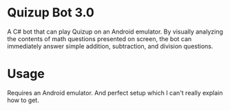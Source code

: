 # Quizup Bot 3.0

A C# bot that can play Quizup on an Android emulator. By visually analyzing the contents of math questions presented on screen, the bot can immediately answer simple addition, subtraction, and division questions.

# Usage

Requires an Android emulator. And perfect setup which I can't really explain how to get.

